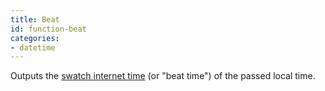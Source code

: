 ```yaml
---
title: Beat
id: function-beat
categories:
- datetime
---
```


Outputs the [swatch internet time](https://en.wikipedia.org/wiki/Swatch_Internet_Time) (or "beat time") of the passed local time.
